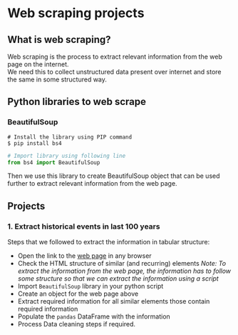 # Web scraping projects

## What is web scraping?

Web scraping is the process to extract relevant information from the web page on the internet.  
We need this to collect unstructured data present over internet and store the same in some structured way.

## Python libraries to web scrape

### BeautifulSoup

```shell
# Install the library using PIP command
$ pip install bs4
```


```python
# Import library using following line
from bs4 import BeautifulSoup
```

Then we use this library to create BeautifulSoup object that can be used further to extract relevant information from the web page.

## Projects

### 1. Extract historical events in last 100 years

Steps that we followed to extract the information in tabular structure:

- Open the link to the [web page](https://emlii.com/78-events-across-100-years-that-completely-changed-the-world/) in any browser
- Check the HTML structure of similar (and recurring) elements
  _Note: To extract the information from the web page, the information has to follow some structure so that we can extract the information using a script_
- Import `BeautifulSoup` library in your python script
- Create an object for the web page above
- Extract required information for all similar elements those contain required information
- Populate the `pandas` DataFrame with the information
- Process Data cleaning steps if required.
